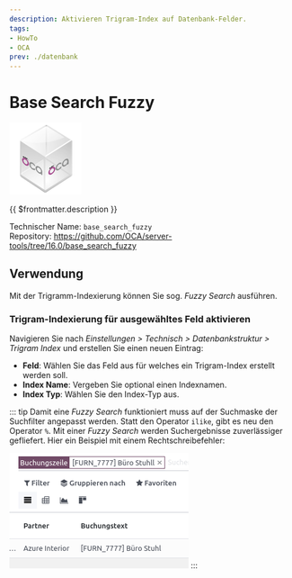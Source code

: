 ```yaml
---
description: Aktivieren Trigram-Index auf Datenbank-Felder.
tags:
- HowTo
- OCA
prev: ./datenbank
---
```

# Base Search Fuzzy
![icon_oca_app](assets/icon_oca_app.png)

{{ $frontmatter.description }}

Technischer Name: `base_search_fuzzy`\
Repository: <https://github.com/OCA/server-tools/tree/16.0/base_search_fuzzy>

## Verwendung

Mit der Trigramm-Indexierung können Sie sog. *Fuzzy Search* ausführen. 

### Trigram-Indexierung für ausgewähltes Feld aktivieren

Navigieren Sie nach *Einstellungen > Technisch > Datenbankstruktur > Trigram Index* und erstellen Sie einen neuen Eintrag:

* **Feld**: Wählen Sie das Feld aus für welches ein Trigram-Index erstellt werden soll.
* **Index Name**: Vergeben Sie optional einen Indexnamen.
* **Index Typ**: Wählen Sie den Index-Typ aus.

::: tip
Damit eine *Fuzzy Search* funktioniert muss auf der Suchmaske der Suchfilter  angepasst werden. Statt den Operator `ilike`, gibt es neu den Operator `%`. Mit einer *Fuzzy Search* werden Suchergebnisse zuverlässiger gefliefert. Hier ein Beispiel mit einem Rechtschreibefehler:

![](assets/Base%20Search%20Fuzzy.png)
:::